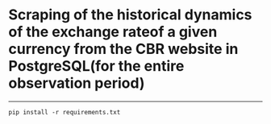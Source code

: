 # Scraping of the historical dynamics of the exchange rateof a given currency from the CBR website in PostgreSQL(for the entire observation period)

---

```pip install -r requirements.txt ```
